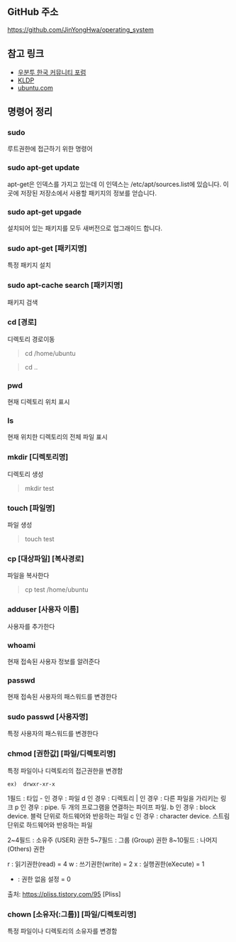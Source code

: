 ## GitHub 주소
https://github.com/JinYongHwa/operating_system


## 참고 링크
- [우분투 한국 커뮤니티 포럼](https://forum.ubuntu-kr.org/index.php)
- [KLDP](https://kldp.org/)
- [ubuntu.com](https://www.ubuntu.com/)


## 명령어 정리

### sudo 
루트권한에 접근하기 위한 명령어

### sudo apt-get update
apt-get은 인덱스를 가지고 있는데 이 인덱스는 /etc/apt/sources.list에 있습니다. 이곳에 저장된 저장소에서 사용할 패키지의 정보를 얻습니다. 
 

### sudo apt-get upgade
설치되어 있는 패키지를 모두 새버전으로 업그래이드 합니다.

### sudo apt-get [패키지명]
특정 패키지 설치

### sudo apt-cache  search [패키지명]
패키지 검색


### cd [경로]
디렉토리 경로이동
> cd /home/ubuntu

> cd ..

### pwd
현재 디렉토리 위치 표시


### ls
현재 위치한 디렉토리의 전체 파일 표시


### mkdir [디렉토리명]
디렉토리 생성
> mkdir test


### touch [파일명]
파일 생성
> touch test

### cp [대상파일] [복사경로]
파일을 복사한다
> cp test /home/ubuntu

### adduser [사용자 이름]
사용자를 추가한다

### whoami
현재 접속된 사용자 정보를 알려준다

### passwd
현재 접속된 사용자의 패스워드를 변경한다

### sudo passwd [사용자명]
특정 사용자의 패스워드를 변경한다


### chmod [권한값] [파일/디렉토리명]
특정 파일이나 디렉토리의 접근권한을 변경함

```
ex)  drwxr-xr-x
```

1필드 : 타입 
     - 인 경우 : 파일
     d 인 경우 : 디렉토리
     | 인 경우 : 다른 파일을 가리키는 링크
     p 인 경우 : pipe. 두 개의 프로그램을 연결하는 파이프 파일.
     b 인 경우 : block device. 블럭 단위로 하드웨어와 반응하는 파일
     c 인 경우 : character device. 스트림 단위로 하드웨어와 반응하는 파일

2~4필드 : 소유주 (USER) 권한
5~7필드 : 그룹 (Group) 권한
8~10필드 : 나머지 (Others) 권한

r : 읽기권한(read) = 4
w : 쓰기권한(write) = 2
x : 실행권한(eXecute) = 1
- : 권한 없음 설정 = 0


출처: https://pliss.tistory.com/95 [Pliss]

### chown [소유자(:그룹)] [파일/디렉토리명]
특정 파일이나 디렉토리의 소유자를 변경함
